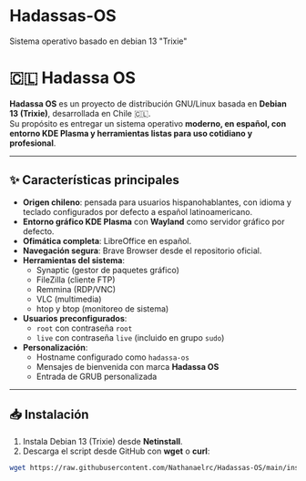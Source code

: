 # Hadassas-OS
Sistema operativo basado en debian 13 "Trixie"

# 🇨🇱 Hadassa OS

**Hadassa OS** es un proyecto de distribución GNU/Linux basada en **Debian 13 (Trixie)**, desarrollada en Chile 🇨🇱.  
Su propósito es entregar un sistema operativo **moderno, en español, con entorno KDE Plasma y herramientas listas para uso cotidiano y profesional**.

---

## ✨ Características principales

- **Origen chileno**: pensada para usuarios hispanohablantes, con idioma y teclado configurados por defecto a español latinoamericano.  
- **Entorno gráfico KDE Plasma** con **Wayland** como servidor gráfico por defecto.  
- **Ofimática completa**: LibreOffice en español.  
- **Navegación segura**: Brave Browser desde el repositorio oficial.  
- **Herramientas del sistema**:
  - Synaptic (gestor de paquetes gráfico)
  - FileZilla (cliente FTP)
  - Remmina (RDP/VNC)
  - VLC (multimedia)
  - htop y btop (monitoreo de sistema)  
- **Usuarios preconfigurados**:
  - `root` con contraseña `root`
  - `live` con contraseña `live` (incluido en grupo `sudo`)  
- **Personalización**:
  - Hostname configurado como `hadassa-os`
  - Mensajes de bienvenida con marca **Hadassa OS**
  - Entrada de GRUB personalizada

---

## 📥 Instalación

1. Instala Debian 13 (Trixie) desde **Netinstall**.
2. Descarga el script desde GitHub con **wget** o **curl**:

```bash
wget https://raw.githubusercontent.com/Nathanaelrc/Hadassas-OS/main/install.txt -O postinstall.sh
